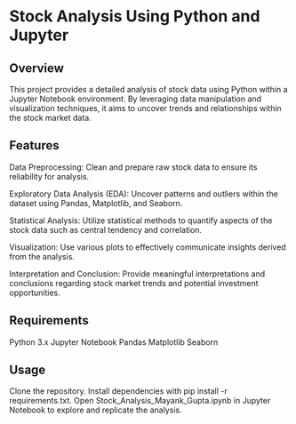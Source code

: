 # Stock Analysis Using Python and Jupyter
## Overview
This project provides a detailed analysis of stock data using Python within a Jupyter Notebook environment. By leveraging data manipulation and visualization techniques, it aims to uncover trends and relationships within the stock market data.


## Features
Data Preprocessing: Clean and prepare raw stock data to ensure its reliability for analysis.

Exploratory Data Analysis (EDA): Uncover patterns and outliers within the dataset using Pandas, Matplotlib, and Seaborn.

Statistical Analysis: Utilize statistical methods to quantify aspects of the stock data such as central tendency and correlation.

Visualization: Use various plots to effectively communicate insights derived from the analysis.

Interpretation and Conclusion: Provide meaningful interpretations and conclusions regarding stock market trends and potential investment opportunities.

## Requirements
Python 3.x
Jupyter Notebook
Pandas
Matplotlib
Seaborn

## Usage
Clone the repository.
Install dependencies with pip install -r requirements.txt.
Open Stock_Analysis_Mayank_Gupta.ipynb in Jupyter Notebook to explore and replicate the analysis.
